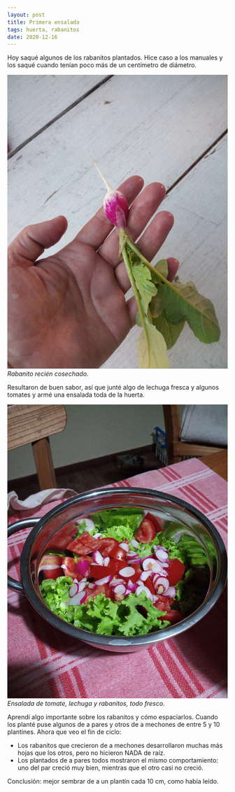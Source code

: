 ```yaml
---
layout: post
title: Primera ensalada
tags: huerta, rabanitos
date: 2020-12-16
---
```


Hoy saqué algunos de los rabanitos plantados. Hice caso a los manuales y los saqué cuando tenían poco más de un centímetro de diámetro.

![Rabanito cosechado](/assets/img/primeros-rabanitos-2020-12-16.jpg)_Rabanito recién cosechado._

Resultaron de buen sabor, así que junté algo de lechuga fresca y algunos tomates y armé una ensalada toda de la huerta.

![Ensalada de la huerta](/assets/img/ensalada-de-huerta-2020-12-16.jpg)_Ensalada de tomate, lechuga y rabanitos, todo fresco._

Aprendí algo importante sobre los rabanitos y cómo espaciarlos. Cuando los planté puse algunos de a pares y otros de a mechones de entre 5 y 10 plantines. Ahora que veo el fin de ciclo:

- Los rabanitos que crecieron de a mechones desarrollaron muchas más hojas que los otros, pero no hicieron NADA de raíz.
- Los plantados de a pares todos mostraron el mismo comportamiento: uno del par creció muy bien, mientras que el otro casi no creció.

Conclusión: mejor sembrar de a un plantín cada 10 cm, como había leído.